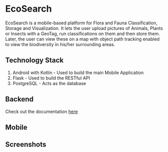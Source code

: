 # EcoSearch
EcoSearch is a mobile-based platform for Flora and Fauna Classification, Storage and Visualization. 
It lets the user upload pictures of Animals, Plants or Insects with a GeoTag, run classifications on them and then store them. Later, the user can view these on a map with object path tracking enabled to view the biodiversity in his/her surrounding areas.



## Technology Stack

1. Android with Kotlin - Used to build the main Mobile Application
2. Flask - Used to build the RESTful API
3. PostgreSQL - Acts as the database

## Backend

Check out the documentation <a href='https://documenter.getpostman.com/view/12023420/TzJx7G9C'>here</a>

## Mobile

## Screenshots
